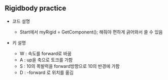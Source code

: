 Rigidbody practice
-----
- 코드 설명
    - Start에서 myRigid = GetComponent<Rigidbody>(); 해줘야 편하게 긁어와서 쓸 수 있음

- 키 설명
    - W : 속도를 forward로 바꿈
    - A : up을 축으로 토크를 가함
    - S : 10의 폭발력을 forward방향으로 10의 반경에 가함
    - D : -forward 로 위치를 옮김
